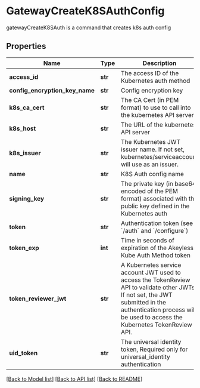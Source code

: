 # GatewayCreateK8SAuthConfig

gatewayCreateK8SAuth is a command that creates k8s auth config
## Properties
Name | Type | Description | Notes
------------ | ------------- | ------------- | -------------
**access_id** | **str** | The access ID of the Kubernetes auth method | 
**config_encryption_key_name** | **str** | Config encryption key | [optional] 
**k8s_ca_cert** | **str** | The CA Cert (in PEM format) to use to call into the kubernetes API server | [optional] 
**k8s_host** | **str** | The URL of the kubernetes API server | 
**k8s_issuer** | **str** | The Kubernetes JWT issuer name. If not set, kubernetes/serviceaccount will use as an issuer. | [optional] 
**name** | **str** | K8S Auth config name | 
**signing_key** | **str** | The private key (in base64 encoded of the PEM format) associated with the public key defined in the Kubernetes auth | 
**token** | **str** | Authentication token (see &#x60;/auth&#x60; and &#x60;/configure&#x60;) | [optional] 
**token_exp** | **int** | Time in seconds of expiration of the Akeyless Kube Auth Method token | [optional] 
**token_reviewer_jwt** | **str** | A Kubernetes service account JWT used to access the TokenReview API to validate other JWTs. If not set, the JWT submitted in the authentication process will be used to access the Kubernetes TokenReview API. | [optional] 
**uid_token** | **str** | The universal identity token, Required only for universal_identity authentication | [optional] 

[[Back to Model list]](../README.md#documentation-for-models) [[Back to API list]](../README.md#documentation-for-api-endpoints) [[Back to README]](../README.md)


